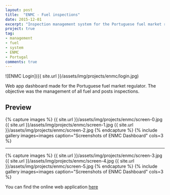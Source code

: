 ```yaml
---
layout: post
title:  "ENMC - Fuel inspections"
date: 2015-12-01
excerpt: "Inspection management system for the Portuguese fuel market regulator"
project: true
tag:
- management 
- fuel
- system
- ENMC
- Portugal
comments: true
---
```


![ENMC Login]({{ site.url }}/assets/img/projects/enmc/login.jpg)     
     
 Web app dashboard made for the Portuguese fuel market regulator. The objective was the management of all fuel and posts inspections.

## Preview

{% capture images %}
	{{ site.url }}/assets/img/projects/enmc/screen-0.jpg
	{{ site.url }}/assets/img/projects/enmc/screen-1.jpg
	{{ site.url }}/assets/img/projects/enmc/screen-2.jpg
{% endcapture %}
{% include gallery images=images caption="Screenshots of ENMC Dashboard" cols=3 %}

---

{% capture images %}
	{{ site.url }}/assets/img/projects/enmc/screen-3.jpg
	{{ site.url }}/assets/img/projects/enmc/screen-4.jpg
	{{ site.url }}/assets/img/projects/enmc/screen-5.jpg
{% endcapture %}
{% include gallery images=images caption="Screenshots of ENMC Dashboard" cols=3 %}      
      
You can find the online web application [here](http://extranet.stepahead.pt/enmc/)
